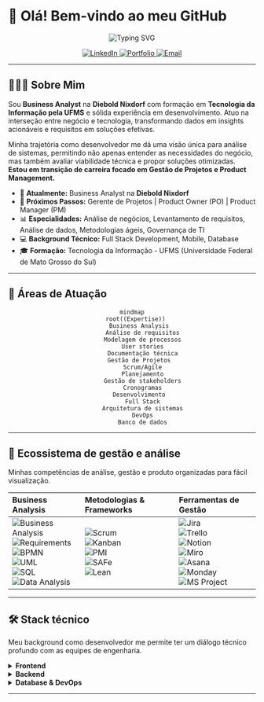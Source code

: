 # 👋 Olá! Bem-vindo ao meu GitHub

<div align="center">
  
  ![Typing SVG](https://readme-typing-svg.herokuapp.com?font=Poppins&weight=700&size=23&duration=2500&pause=900&color=001233&center=true&vCenter=true&width=790&height=100&lines=Analista+de+neg%C3%B3cios+%7C+Business+Analyst;Gerente+de+projetos+%7C+Project+Manager;Desenvolvedor+Full+Stack;Da+programa%C3%A7%C3%A3o+a+gest%C3%A3o+de+projetos%3A+construindo+o+futuro+digital.)

  <p align="center">
    <a href="https://www.linkedin.com/in/tech-gabriel" target="_blank">
      <img src="https://img.shields.io/badge/LinkedIn-0077B5?style=for-the-badge&logo=linkedin&logoColor=white" alt="LinkedIn"/>
    </a>
    <a href="https://gabrielleite.netlify.app/" target="_blank">
      <img src="https://img.shields.io/badge/Portfolio-FF5722?style=for-the-badge&logo=todoist&logoColor=white" alt="Portfolio"/>
    </a>
    <a href="mailto:tech.gabriel@outlook.com.br" target="_blank">
      <img src="https://img.shields.io/badge/Email-D14836?style=for-the-badge&logo=gmail&logoColor=white" alt="Email"/>
    </a>
  </p>
</div>

---

## 🧑🏻‍💻 Sobre Mim

Sou **Business Analyst** na **Diebold Nixdorf** com formação em **Tecnologia da Informação pela UFMS** e sólida experiência em desenvolvimento. Atuo na interseção entre negócio e tecnologia, transformando dados em insights acionáveis e requisitos em soluções efetivas.

Minha trajetória como desenvolvedor me dá uma visão única para análise de sistemas, permitindo não apenas entender as necessidades do negócio, mas também avaliar viabilidade técnica e propor soluções otimizadas. **Estou em transição de carreira focado em Gestão de Projetos e Product Management.**

* 💼 **Atualmente:** Business Analyst na **Diebold Nixdorf**
* 🎯 **Próximos Passos:** Gerente de Projetos | Product Owner (PO) | Product Manager (PM)
* 📊 **Especialidades:** Análise de negócios, Levantamento de requisitos, Análise de dados, Metodologias ágeis, Governança de TI
* 💻 **Background Técnico:** Full Stack Development, Mobile, Database
* 🎓 **Formação:** Tecnologia da Informação - UFMS (Universidade Federal de Mato Grosso do Sul)

---

## 💼 Áreas de Atuação

<div align="center">

```mermaid
mindmap
  root((Expertise))
    Business Analysis
      Análise de requisitos
      Modelagem de processos
      User stories
      Documentação técnica
    Gestão de Projetos
      Scrum/Agile
      Planejamento
      Gestão de stakeholders
      Cronogramas
    Desenvolvimento
      Full Stack
      Arquitetura de sistemas
      DevOps
      Banco de dados
```

</div>

-----

## 🚀 Ecossistema de gestão e análise

Minhas competências de análise, gestão e produto organizadas para fácil visualização.

| Business Analysis | Metodologias & Frameworks | Ferramentas de Gestão |
| :--- | :--- | :--- |
| ![Business Analysis](https://img.shields.io/badge/Business_Analysis-4A90E2?style=for-the-badge) <br> ![Requirements](https://img.shields.io/badge/Requirements_Engineering-2ECC71?style=for-the-badge) <br> ![BPMN](https://img.shields.io/badge/BPMN-FF6B6B?style=for-the-badge) <br> ![UML](https://img.shields.io/badge/UML-9B59B6?style=for-the-badge) <br> ![SQL](https://img.shields.io/badge/SQL_Analysis-336791?style=for-the-badge&logo=postgresql&logoColor=white) <br> ![Data Analysis](https://img.shields.io/badge/Data_Analysis-F39C12?style=for-the-badge) | ![Scrum](https://img.shields.io/badge/Scrum-6DB33F?style=for-the-badge&logo=scrumalliance&logoColor=white) <br> ![Kanban](https://img.shields.io/badge/Kanban-0052CC?style=for-the-badge&logo=jira&logoColor=white) <br> ![PMI](https://img.shields.io/badge/PMI-003366?style=for-the-badge&logo=pmi&logoColor=white) <br> ![SAFe](https://img.shields.io/badge/SAFe-00A3E0?style=for-the-badge) <br> ![Lean](https://img.shields.io/badge/Lean-FF6C37?style=for-the-badge) | ![Jira](https://img.shields.io/badge/Jira-0052CC?style=for-the-badge&logo=jira&logoColor=white) <br> ![Trello](https://img.shields.io/badge/Trello-0079BF?style=for-the-badge&logo=trello&logoColor=white) <br> ![Notion](https://img.shields.io/badge/Notion-000000?style=for-the-badge&logo=notion&logoColor=white) <br> ![Miro](https://img.shields.io/badge/Miro-050038?style=for-the-badge&logo=miro&logoColor=white) <br> ![Asana](https://img.shields.io/badge/Asana-273347?style=for-the-badge&logo=asana&logoColor=white) <br> ![Monday](https://img.shields.io/badge/Monday-FF3366?style=for-the-badge&logo=monday&logoColor=white) <br> ![MS Project](https://img.shields.io/badge/MS_Project-217346?style=for-the-badge&logo=microsoft&logoColor=white) <br> |

-----

## 🛠️ Stack técnico

Meu background como desenvolvedor me permite ter um diálogo técnico profundo com as equipes de engenharia.

<details>
<summary><strong>Frontend</strong></summary>
<br>
<p>
<img src="https://img.shields.io/badge/HTML5-E34F26?style=for-the-badge&logo=html5&logoColor=white" />
<img src="https://img.shields.io/badge/CSS3-1572B6?style=for-the-badge&logo=css3&logoColor=white" />
<img src="https://img.shields.io/badge/JavaScript-F7DF1E?style=for-the-badge&logo=javascript&logoColor=black" />
<img src="https://img.shields.io/badge/React-20232A?style=for-the-badge&logo=react&logoColor=61DAFB" />
<img src="https://img.shields.io/badge/TypeScript-007ACC?style=for-the-badge&logo=typescript&logoColor=white" />
<img src="https://img.shields.io/badge/Tailwind_CSS-38B2AC?style=for-the-badge&logo=tailwind-css&logoColor=white" />
<img src="https://img.shields.io/badge/Bootstrap-563D7C?style=for-the-badge&logo=bootstrap&logoColor=white" />
<img src="https://img.shields.io/badge/jQuery-0769AD?style=for-the-badge&logo=jquery&logoColor=white" />
</p>
</details>

<details>
<summary><strong>Backend</strong></summary>
<br>
<p>
<img src="https://img.shields.io/badge/C%23-239120?style=for-the-badge&logo=csharp&logoColor=white" />
<img src="https://img.shields.io/badge/.NET-512BD4?style=for-the-badge&logo=dotnet&logoColor=white" />
<img src="https://img.shields.io/badge/Python-3776AB?style=for-the-badge&logo=python&logoColor=white" />
<img src="https://img.shields.io/badge/Django-092E20?style=for-the-badge&logo=django&logoColor=white" />
<img src="https://img.shields.io/badge/FastAPI-005571?style=for-the-badge&logo=fastapi" />
<img src="https://img.shields.io/badge/Android-3DDC84?style=for-the-badge&logo=android&logoColor=white" />
<img src="https://img.shields.io/badge/Java-ED8B00?style=for-the-badge&logo=openjdk&logoColor=white" />
</p>
</details>

<details>
<summary><strong>Database & DevOps</strong></summary>
<br>
<p>
<img src="https://img.shields.io/badge/Git-F05032?style=for-the-badge&logo=git&logoColor=white" />
<img src="https://img.shields.io/badge/PostgreSQL-316192?style=for-the-badge&logo=postgresql&logoColor=white" />
<img src="https://img.shields.io/badge/MySQL-00000F?style=for-the-badge&logo=mysql&logoColor=white" />
<img src="https://img.shields.io/badge/SQL%20Server-CC2927?style=for-the-badge&logo=microsoftsqlserver&logoColor=white" />
<img src="https://img.shields.io/badge/Oracle-F80000?style=for-the-badge&logo=oracle&logoColor=white" />
</p>
</details>

-----
